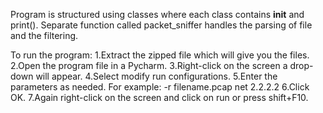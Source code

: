 Program is structured using classes where each class contains __init__
and print().
Separate function called packet_sniffer handles the parsing of file and the filtering.

To run the program:
1.Extract the zipped file which will give you the files.
2.Open the program file in a Pycharm.
3.Right-click on the screen a drop-down will appear.
4.Select modify run configurations.
5.Enter the parameters as needed. For example: -r filename.pcap net 2.2.2.2
6.Click OK.
7.Again right-click on the screen and click on run or press shift+F10.